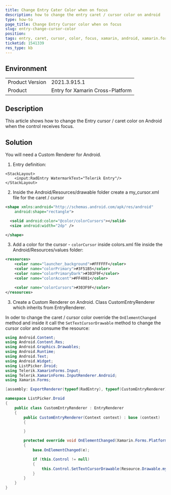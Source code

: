 ```yaml
---
title: Change Entry Cater Color when on focus
description: how to change the entry caret / cursor color on android
type: how-to
page_title: Change Entry Cursor color when on focus
slug: entry-change-cursor-color
position: 
tags: entry, caret, cursor, color, focus, xamarin, android, xamarin.forms
ticketid: 1541339
res_type: kb
---
```


## Environment
<table>
	<tbody>
		<tr>
			<td>Product Version</td>
			<td>2021.3.915.1</td>
		</tr>
		<tr>
			<td>Product</td>
			<td>Entry for Xamarin Cross-Platform</td>
		</tr>
	</tbody>
</table>


## Description

This article shows how to change the Entry cursor / caret color on Android when the control receives focus.

## Solution

You will need a Custom Renderer for Android. 

1. Entry definition: 

```XAML
<StackLayout>
	<input:RadEntry WatermarkText="Telerik Entry"/>
</StackLayout>
```

2. Inside the Android/Resources/drawable folder create a my_cursor.xml file for the caret / cursor

```xml
<shape xmlns:android="http://schemas.android.com/apk/res/android"
    android:shape="rectangle">

  <solid android:color="@color/colorCursors"></solid>
  <size android:width="2dp" />

</shape>
```

3. Add a color for the cursor - `colorCursor` inside colors.xml file inside the Android/Resources/values folder:

```xml
<resources>
    <color name="launcher_background">#FFFFFF</color>
    <color name="colorPrimary">#3F51B5</color>
    <color name="colorPrimaryDark">#303F9F</color>
    <color name="colorAccent">#FF4081</color>

    <color name="colorCursors">#303F9F</color>
</resources>
```

3. Create a Custom Renderer on Android. Class CustomEntryRenderer which inherits from EntryRenderer. 

In oder to change the caret / cursor color override the `OnElementChanged` method and inside it call the `SetTextCursorDrawable` method to change the cursor color and consume the resource:

```C#
using Android.Content;
using Android.Content.Res;
using Android.Graphics.Drawables;
using Android.Runtime;
using Android.Text;
using Android.Widget;
using ListPicker.Droid;
using Telerik.XamarinForms.Input;
using Telerik.XamarinForms.InputRenderer.Android;
using Xamarin.Forms;

[assembly: ExportRenderer(typeof(RadEntry), typeof(CustomEntryRenderer))]

namespace ListPicker.Droid
{
    public class CustomEntryRenderer : EntryRenderer
    {
        public CustomEntryRenderer(Context context) : base (context)
        {

        }

        protected override void OnElementChanged(Xamarin.Forms.Platform.Android.ElementChangedEventArgs<RadEntry> e)
        {
            base.OnElementChanged(e);

            if (this.Control != null)
            {
                this.Control.SetTextCursorDrawable(Resource.Drawable.my_cursor);
            }
        }
    }
}
```

